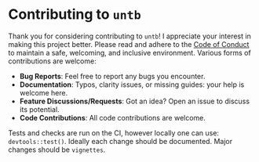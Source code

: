 # Contributing to `untb`

Thank you for considering contributing to `untb`!  I appreciate your
interest in making this project better.  Please read and adhere to the
[Code of Conduct](CODE_OF_CONDUCT.md) to maintain a safe, welcoming,
and inclusive environment.  Various forms of contributions are
welcome:

- **Bug Reports**: Feel free to report any bugs you encounter.
- **Documentation**: Typos, clarity issues, or missing guides: your
  help is welcome here.
- **Feature Discussions/Requests**: Got an idea? Open an issue to
  discuss its potential.
- **Code Contributions**: All code contributions are welcome.


Tests and checks are run on the CI, however locally one can use:
`devtools::test()`.  Ideally each change should be documented.  Major
changes should be `vignettes`.

